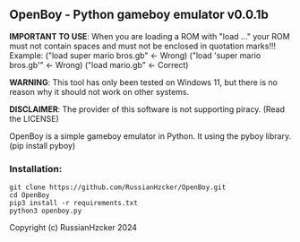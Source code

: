 ## OpenBoy - Python gameboy emulator v0.0.1b

**IMPORTANT TO USE**: When you are loading a ROM with "load ..." your ROM must not contain spaces and must not be enclosed in quotation marks!!! Example: ("load super mario bros.gb" <- Wrong) ("load 'super mario bros.gb'" <- Wrong) ("load mario.gb" <- Correct)

**WARNING**: This tool has only been tested on Windows 11, but there is no reason why it should not work on other systems.

**DISCLAIMER**: The provider of this software is not supporting piracy. (Read the LICENSE)

OpenBoy is a simple gameboy emulator in Python.
It using the pyboy library. (pip install pyboy)

### Installation:
```
git clone https://github.com/RussianHzcker/OpenBoy.git
cd OpenBoy
pip3 install -r requirements.txt
python3 openboy.py
```
Copyright (c) RussianHzcker 2024
